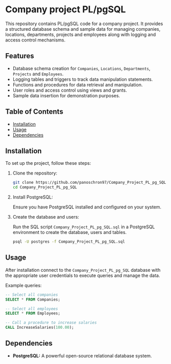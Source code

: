 # Company project PL/pgSQL

This repository contains PL/pgSQL code for a company project. It provides a structured database schema and sample data for managing companies, locations, departments, projects and employees along with logging and access control mechanisms.

## Features

-   Database schema creation for `Companies`, `Locations`, `Departments`, `Projects` and `Employees`.
-   Logging tables and triggers to track data manipulation statements.
-   Functions and procedures for data retrieval and manipulation.
-   User roles and access control using views and grants.
-   Sample data insertion for demonstration purposes.

## Table of Contents

-   [Installation](#installation)
-   [Usage](#usage)
-   [Dependencies](#dependencies)
  
## Installation

To set up the project, follow these steps:

1.  Clone the repository:

    ```bash
    git clone https://github.com/panoschron97/Company_Project_PL_pg_SQL.git
    cd Company_Project_PL_pg_SQL
    ```

2.  Install PostgreSQL:

    Ensure you have PostgreSQL installed and configured on your system.

3.  Create the database and users:

    Run the SQL script `Company_Project_PL_pg_SQL.sql` in a PostgreSQL environment to create the database, users and tables.

    ```bash
    psql -U postgres -f Company_Project_PL_pg_SQL.sql
    ```

## Usage

After installation connect to the `Company_Project_PL_pg_SQL` database with the appropriate user credentials to execute queries and manage the data.

Example queries:

```sql
-- Select all companies
SELECT * FROM Companies;

-- Select all employees
SELECT * FROM Employees;

-- Call a procedure to increase salaries
CALL IncreaseSalaries(100.00);
```

## Dependencies

-   **PostgreSQL:** A powerful open-source relational database system.
